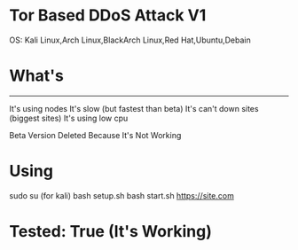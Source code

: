 # Tor Based DDoS Attack V1

OS: Kali Linux,Arch Linux,BlackArch Linux,Red Hat,Ubuntu,Debain


What's
========
---------------------------------------------------------------
It's using nodes
It's slow (but fastest than beta)
It's can't down sites (biggest sites)
It's using low cpu


Beta Version Deleted Because It's Not Working



Using
=================
sudo su (for kali)
bash setup.sh
bash start.sh https://site.com






# Tested: True (It's Working)
